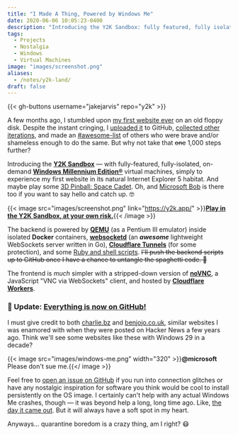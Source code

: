 ```yaml
---
title: "I Made A Thing, Powered by Windows Me"
date: 2020-06-06 10:05:23-0400
description: "Introducing the Y2K Sandbox: fully featured, fully isolated, on-demand Windows Millennium Edition® virtual machines."
tags:
  - Projects
  - Nostalgia
  - Windows
  - Virtual Machines
image: "images/screenshot.png"
aliases:
  - /notes/y2k-land/
draft: false
---
```


{{< gh-buttons username="jakejarvis" repo="y2k" >}}

A few months ago, I stumbled upon [my first website ever](https://jakejarvis.github.io/my-first-website/) on an old floppy disk. Despite the instant cringing, I [uploaded it](https://github.com/jakejarvis/my-first-website) to GitHub, [collected other iterations](/previously/), and made an [#awesome-list](https://github.com/jakejarvis/awesome-first-code) of others who were brave and/or shameless enough to do the same. But why not take that ~~one~~ 1,000 steps further?

Introducing the [**Y2K Sandbox**](https://y2k.app/) — with fully-featured, fully-isolated, on-demand [**Windows Millennium Edition®**](https://www.youtube.com/watch?v=CaNDeyYP98A) virtual machines, simply to experience my first website in its natural Internet Explorer 5 habitat. And maybe play some [3D Pinball: Space Cadet](https://en.wikipedia.org/wiki/Full_Tilt!_Pinball#3D_Pinball_for_Windows_%E2%80%93_Space_Cadet). Oh, and [Microsoft Bob](https://en.wikipedia.org/wiki/Microsoft_Bob) is there too if you want to say hello and catch up. 🤓

{{< image src="images/screenshot.png" link="https://y2k.app/" >}}[**Play in the Y2K Sandbox, at your own risk.**](https://y2k.app/){{< /image >}}

The backend is powered by [**QEMU**](https://www.qemu.org/) (as a Pentium III emulator) inside isolated **Docker** containers, [**websocketd**](https://github.com/joewalnes/websocketd) (an **_awesome_** lightweight WebSockets server written in Go), [**Cloudflare Tunnels**](https://www.cloudflare.com/products/argo-tunnel/) (for some protection), and some [Ruby and shell scripts](https://github.com/jakejarvis/y2k/tree/master/backend). ~~I'll push the backend scripts up to GitHub once I have a chance to untangle the spaghetti code. 🍝~~

The frontend is _much_ simpler with a stripped-down version of [**noVNC**](https://github.com/novnc/noVNC), a JavaScript "VNC via WebSockets" client, and hosted by [**Cloudflare Workers**](https://developers.cloudflare.com/workers/sites/).

### 🎉 Update: [Everything is now on GitHub!](https://github.com/jakejarvis/y2k)

I must give credit to both [charlie.bz](https://charlie.bz/) and [benjojo.co.uk](https://benjojo.co.uk/), similar websites I was enamored with when they were posted on Hacker News a few years ago. Think we'll see some websites like these with Windows 29 in a decade?

{{< image src="images/windows-me.png" width="320" >}}**@microsoft** Please don't sue me.{{</ image >}}

Feel free to [open an issue on GitHub](https://github.com/jakejarvis/y2k/issues) if you run into connection glitches or have any nostalgic inspiration for software you think would be cool to install persistently on the OS image. I certainly can't help with any actual Windows Me crashes, though — it was beyond help a long, long time ago. Like, [the day it came out](https://books.google.com/books?id=Jbft8HXJZwQC&lpg=PP1&pg=PA76#v=onepage&q&f=false). But it will always have a soft spot in my heart.

Anyways... quarantine boredom is a crazy thing, am I right? 😷
